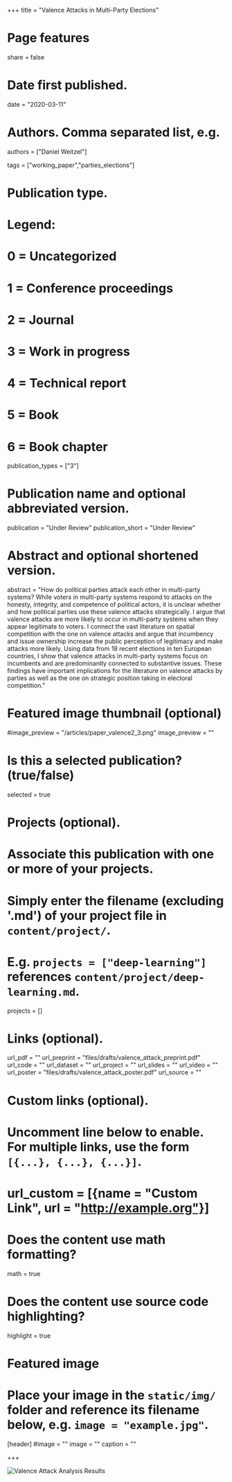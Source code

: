 +++
title = "Valence Attacks in Multi-Party Elections"

# Page features
share =  false 

# Date first published.
date = "2020-03-11"

# Authors. Comma separated list, e.g.
authors = ["Daniel Weitzel"]

tags = ["working_paper","parties_elections"]


# Publication type.
# Legend:
# 0 = Uncategorized
# 1 = Conference proceedings
# 2 = Journal
# 3 = Work in progress
# 4 = Technical report
# 5 = Book
# 6 = Book chapter
publication_types = ["3"]

# Publication name and optional abbreviated version.
publication = "Under Review"
publication_short = "Under Review"

# Abstract and optional shortened version.
abstract = "How do political parties attack each other in multi-party systems? While voters in multi-party systems respond to attacks on the honesty, integrity, and competence of political actors, it is unclear whether and how political parties use these valence attacks strategically. I argue that valence attacks are more likely to occur in multi-party systems when they appear legitimate to voters. I connect the vast literature on spatial competition with the one on valence attacks and argue that incumbency and issue ownership increase the public perception of legitimacy and make attacks more likely. Using data from 18 recent elections in ten European countries, I show that valence attacks in multi-party systems focus on incumbents and are predominantly connected to substantive issues. These findings have important implications for the literature on valence attacks by parties as well as the one on strategic position taking in electoral competition."

# Featured image thumbnail (optional)
#image_preview = "/articles/paper_valence2_3.png"
image_preview = ""

# Is this a selected publication? (true/false)
selected = true

# Projects (optional).
#   Associate this publication with one or more of your projects.
#   Simply enter the filename (excluding '.md') of your project file in `content/project/`.
#   E.g. `projects = ["deep-learning"]` references `content/project/deep-learning.md`.
projects = []

# Links (optional).
url_pdf = ""
url_preprint = "files/drafts/valence_attack_preprint.pdf"
url_code = ""
url_dataset = ""
url_project = ""
url_slides = ""
url_video = ""
url_poster = "files/drafts/valence_attack_poster.pdf"
url_source = ""

# Custom links (optional).
#   Uncomment line below to enable. For multiple links, use the form `[{...}, {...}, {...}]`.
# url_custom = [{name = "Custom Link", url = "http://example.org"}]

# Does the content use math formatting?
math = true

# Does the content use source code highlighting?
highlight = true

# Featured image
# Place your image in the `static/img/` folder and reference its filename below, e.g. `image = "example.jpg"`.
[header]
#image = ""
image = ""
caption = ""

+++

![Valence Attack Analysis Results](../../img/articles/paper_valence2_4.png)

